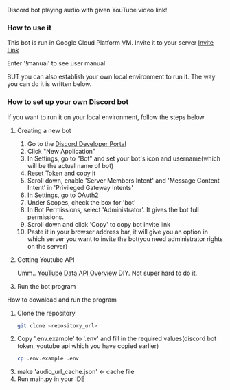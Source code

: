 Discord bot playing audio with given YouTube video link!

### How to use it
This bot is run in Google Cloud Platform VM.
Invite it to your server [Invite Link](https://discord.com/oauth2/authorize?client_id=1286312263631769620&permissions=35184375252992&integration_type=0&scope=bot)
 
Enter '!manual' to see user manual
 
BUT you can also establish your own local environment to run it. The way you can do it is written below.
 
### How to set up your own Discord bot

If you want to run it on your local environment, follow the steps below
1. Creating a new bot
 
    1. Go to the [Discord Developer Portal](https://discord.com/developers/applications/)
    2. Click "New Application"
    3. In Settings, go to "Bot" and set your bot's icon and username(which will be the actual name of bot)
    4. Reset Token and copy it
    5. Scroll down, enable 'Server Members Intent' and 'Message Content Intent' in 'Privileged Gateway Intents'
    6. In Settings, go to OAuth2
    7. Under Scopes, check the box for 'bot'
    8. In Bot Permissions, select 'Administrator'. It gives the bot full permissions.
    9. Scroll down and click 'Copy' to copy bot invite link
    10. Paste it in your browser address bar, it will give you an option in which server you want to invite the bot(you need administrator rights on the server)

2) Getting Youtube API
    
    Umm.. [YouTube Data API Overview](https://developers.google.com/youtube/v3/getting-started) DIY. Not super hard to do it.

3) Run the bot program

How to download and run the program
1. Clone the repository
    ```bash
    git clone <repository_url>
2. Copy '.env.example' to '.env' and fill in the required values(discord bot token, youtube api which you have copied earlier)
    ```bash
    cp .env.example .env
3. make 'audio_url_cache.json' <- cache file
3. Run main.py in your IDE